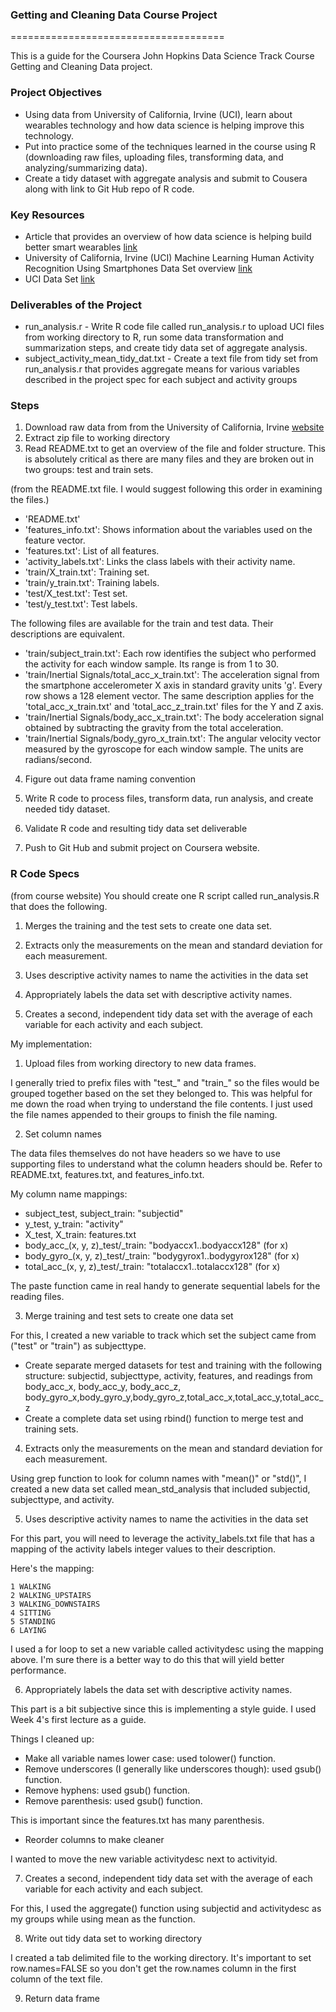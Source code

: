 ### Getting and Cleaning Data Course Project

=====================================

This is a guide for the Coursera John Hopkins Data Science Track Course Getting and Cleaning Data project.  


### Project Objectives

* Using data from University of California, Irvine (UCI), learn about wearables technology and how data science is helping improve this technology.
* Put into practice some of the techniques learned in the course using R (downloading raw files, uploading files, transforming data, and analyzing/summarizing data).
* Create a tidy dataset with aggregate analysis and submit to Cousera along with link to Git Hub repo of R code.


### Key Resources

* Article that provides an overview of how data science is helping build better smart wearables [link](http://www.insideactivitytracking.com/data-science-activity-tracking-and-the-battle-for-the-worlds-top-sports-brand/)
* University of California, Irvine (UCI) Machine Learning Human Activity Recognition Using Smartphones Data Set overview [link](http://archive.ics.uci.edu/ml/datasets/Human+Activity+Recognition+Using+Smartphones)
* UCI Data Set [link](https://d396qusza40orc.cloudfront.net/getdata%2Fprojectfiles%2FUCI%20HAR%20Dataset.zip)


### Deliverables of the Project

* run_analysis.r - Write R code file called run_analysis.r to upload UCI files from working directory to R, run some data transformation and summarization steps, and create tidy data set of aggregate analysis. 
* subject_activity_mean_tidy_dat.txt - Create a text file from tidy set from run_analysis.r that provides aggregate means for various variables described in the project spec for each subject and activity groups


### Steps

1. Download raw data from from the University of California, Irvine [website](http://archive.ics.uci.edu/ml/datasets/Human+Activity+Recognition+Using+Smartphones)
2. Extract zip file to working directory
3. Read README.txt to get an overview of the file and folder structure.  This is absolutely critical as there are many files and they are broken out in two groups: test and train sets.

(from the README.txt file.  I would suggest following this order in examining the files.)
* 'README.txt'
* 'features_info.txt': Shows information about the variables used on the feature vector.
* 'features.txt': List of all features.
* 'activity_labels.txt': Links the class labels with their activity name.
* 'train/X_train.txt': Training set.
* 'train/y_train.txt': Training labels.
* 'test/X_test.txt': Test set.
* 'test/y_test.txt': Test labels.

The following files are available for the train and test data. Their descriptions are equivalent. 

* 'train/subject_train.txt': Each row identifies the subject who performed the activity for each window sample. Its range is from 1 to 30. 
* 'train/Inertial Signals/total_acc_x_train.txt': The acceleration signal from the smartphone accelerometer X axis in standard gravity units 'g'. Every row shows a 128 element vector. The same description applies for the 'total_acc_x_train.txt' and 'total_acc_z_train.txt' files for the Y and Z axis. 
* 'train/Inertial Signals/body_acc_x_train.txt': The body acceleration signal obtained by subtracting the gravity from the total acceleration. 
* 'train/Inertial Signals/body_gyro_x_train.txt': The angular velocity vector measured by the gyroscope for each window sample. The units are radians/second. 

 4. Figure out data frame naming convention

 5. Write R code to process files, transform data, run analysis, and create needed tidy dataset.

 6. Validate R code and resulting tidy data set deliverable

 7. Push to Git Hub and submit project on Coursera website.


### R Code Specs

(from course website)
You should create one R script called run_analysis.R that does the following. 

1. Merges the training and the test sets to create one data set.

2. Extracts only the measurements on the mean and standard deviation for each measurement. 

3. Uses descriptive activity names to name the activities in the data set

4. Appropriately labels the data set with descriptive activity names. 

5. Creates a second, independent tidy data set with the average of each variable for each activity and each subject. 

My implementation:

 1. Upload files from working directory to new data frames.

I generally tried to prefix files with "test_" and "train_" so the files would be grouped together based on the set they belonged to.  This was helpful for me down the road when trying to understand the file contents.  I just used the file names appended to their groups to finish the file naming.

 2. Set column names

The data files themselves do not have headers so we have to use supporting files to understand what the column headers should be.  Refer to README.txt, features.txt, and features_info.txt.

My column name mappings:
* subject_test, subject_train: "subjectid"
* y_test, y_train: "activity"
* X_test, X_train: features.txt
* body_acc_(x, y, z)_test/_train: "bodyaccx1..bodyaccx128" (for x)
* body_gyro_(x, y, z)_test/_train: "bodygyrox1..bodygyrox128" (for x)
* total_acc_(x, y, z)_test/_train: "totalaccx1..totalaccx128" (for x)

The paste function came in real handy to generate sequential labels for the reading files.

 3. Merge training and test sets to create one data set

For this, I created a new variable to track which set the subject came from ("test" or "train") as subjecttype.

* Create separate merged datasets for test and training with the following structure: subjectid, subjecttype, activity, features, and readings from body_acc_x, body_acc_y, body_acc_z, body_gyro_x,body_gyro_y,body_gyro_z,total_acc_x,total_acc_y,total_acc_z
* Create a complete data set using rbind() function to merge test and training sets.

 4. Extracts only the measurements on the mean and standard deviation for each measurement. 

Using grep function to look for column names with "mean()" or "std()", I created a new data set called mean_std_analysis that included subjectid, subjecttype, and activity.

 5. Uses descriptive activity names to name the activities in the data set

For this part, you will need to leverage the activity_labels.txt file that has a mapping of the activity labels integer values to their description.

Here's the mapping:

	1 WALKING
	2 WALKING_UPSTAIRS
	3 WALKING_DOWNSTAIRS
	4 SITTING
	5 STANDING
	6 LAYING

I used a for loop to set a new variable called activitydesc using the mapping above.  I'm sure there is a better way to do this that will yield better performance.

 6.  Appropriately labels the data set with descriptive activity names. 

This part is a bit subjective since this is implementing a style guide.  I used Week 4's first lecture as a guide.

Things I cleaned up:

* Make all variable names lower case: used tolower() function.
* Remove underscores (I generally like underscores though): used gsub() function.
* Remove hyphens: used gsub() function.
* Remove parenthesis: used gsub() function.

This is important since the features.txt has many parenthesis.

* Reorder columns to make cleaner

I wanted to move the new variable activitydesc next to activityid.

 7. Creates a second, independent tidy data set with the average of each variable for each activity and each subject. 

For this, I used the aggregate() function using subjectid and activitydesc as my groups while using mean as the function.

 8. Write out tidy data set to working directory

I created a tab delimited file to the working directory.  It's important to set row.names=FALSE so you don't get the row.names column in the first column of the text file.

 9. Return data frame 

